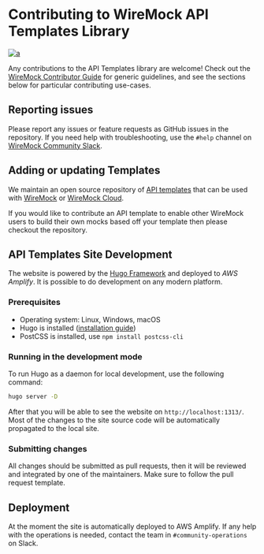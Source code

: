 
# Contributing to WireMock API Templates Library

[![a](https://img.shields.io/badge/slack-Join%20us-brightgreen?style=flat&logo=slack)](http://slack.wiremock.org/)

Any contributions to the API Templates library are welcome!
Check out the [WireMock Contributor Guide](https://github.com/wiremock/community/edit/main/contributing/) for generic guidelines,
and see the sections below for particular contributing use-cases.

## Reporting issues

Please report any issues or feature requests as GitHub issues in the repository.
If you need help with troubleshooting, use the `#help` channel on
[WireMock Community Slack](https://slack.wiremock.org/).

## Adding or updating Templates

We maintain an open source repository of [API templates](https://github.com/wiremock/api-template-library)
that can be used with [WireMock](https://wiremock.org/) or [WireMock Cloud](https://wiremock.io).

If you would like to contribute an API template to enable other WireMock users to build their own mocks based off your template then please checkout the repository.

## API Templates Site Development

The website is powered by the [Hugo Framework](https://gohugo.io/)
and deployed to _AWS Amplify_.
It is possible to do development on any modern platform.

### Prerequisites

- Operating system: Linux, Windows, macOS
- Hugo is installed ([installation guide](https://gohugo.io/installation/))
- PostCSS is installed, use `npm install postcss-cli`

### Running in the development mode

To run Hugo as a daemon for local development, use the following command:

```bash
hugo server -D
```

After that you will be able to see the website on `http://localhost:1313/`.
Most of the changes to the site source code
will be automatically propagated to the local site.

### Submitting changes

All changes should be submitted as pull requests,
then it will be reviewed and integrated by one of the maintainers.
Make sure to follow the pull request template.

## Deployment

At the moment the site is automatically deployed to AWS Amplify.
If any help with the operations is needed, contact the team in `#community-operations` on Slack.

